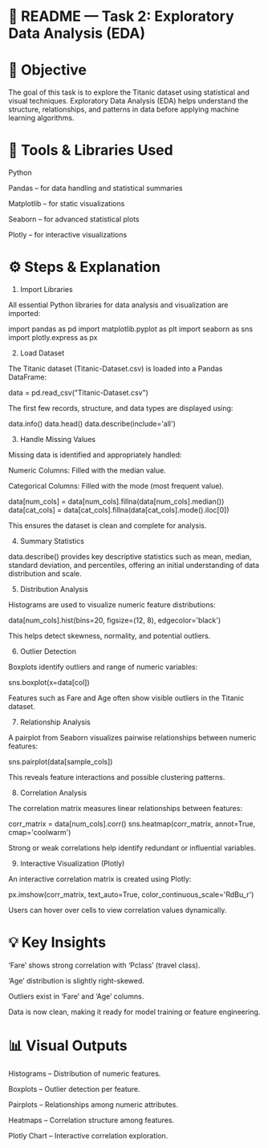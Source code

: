 
# 📘 README — Task 2: Exploratory Data Analysis (EDA)
# 🎯 Objective

The goal of this task is to explore the Titanic dataset using statistical and visual techniques. Exploratory Data Analysis (EDA) helps understand the structure, relationships, and patterns in data before applying machine learning algorithms.

# 🧰 Tools & Libraries Used

Python

Pandas – for data handling and statistical summaries

Matplotlib – for static visualizations

Seaborn – for advanced statistical plots

Plotly – for interactive visualizations

# ⚙️ Steps & Explanation
1. Import Libraries

All essential Python libraries for data analysis and visualization are imported:

import pandas as pd
import matplotlib.pyplot as plt
import seaborn as sns
import plotly.express as px

2. Load Dataset

The Titanic dataset (Titanic-Dataset.csv) is loaded into a Pandas DataFrame:

data = pd.read_csv("Titanic-Dataset.csv")


The first few records, structure, and data types are displayed using:

data.info()
data.head()
data.describe(include='all')

3. Handle Missing Values

Missing data is identified and appropriately handled:

Numeric Columns: Filled with the median value.

Categorical Columns: Filled with the mode (most frequent value).

data[num_cols] = data[num_cols].fillna(data[num_cols].median())
data[cat_cols] = data[cat_cols].fillna(data[cat_cols].mode().iloc[0])


This ensures the dataset is clean and complete for analysis.

4. Summary Statistics

data.describe() provides key descriptive statistics such as mean, median, standard deviation, and percentiles, offering an initial understanding of data distribution and scale.

5. Distribution Analysis

Histograms are used to visualize numeric feature distributions:

data[num_cols].hist(bins=20, figsize=(12, 8), edgecolor='black')


This helps detect skewness, normality, and potential outliers.

6. Outlier Detection

Boxplots identify outliers and range of numeric variables:

sns.boxplot(x=data[col])


Features such as Fare and Age often show visible outliers in the Titanic dataset.

7. Relationship Analysis

A pairplot from Seaborn visualizes pairwise relationships between numeric features:

sns.pairplot(data[sample_cols])


This reveals feature interactions and possible clustering patterns.

8. Correlation Analysis

The correlation matrix measures linear relationships between features:

corr_matrix = data[num_cols].corr()
sns.heatmap(corr_matrix, annot=True, cmap='coolwarm')


Strong or weak correlations help identify redundant or influential variables.

9. Interactive Visualization (Plotly)

An interactive correlation matrix is created using Plotly:

px.imshow(corr_matrix, text_auto=True, color_continuous_scale='RdBu_r')


Users can hover over cells to view correlation values dynamically.

# 💡 Key Insights

‘Fare’ shows strong correlation with ‘Pclass’ (travel class).

‘Age’ distribution is slightly right-skewed.

Outliers exist in ‘Fare’ and ‘Age’ columns.

Data is now clean, making it ready for model training or feature engineering.

# 📊 Visual Outputs

Histograms – Distribution of numeric features.

Boxplots – Outlier detection per feature.

Pairplots – Relationships among numeric attributes.

Heatmaps – Correlation structure among features.

Plotly Chart – Interactive correlation exploration.
